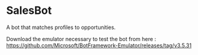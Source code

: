 # SalesBot
A bot that matches profiles to opportunities.

Download the emulator necessary to test the bot from here : 
https://github.com/Microsoft/BotFramework-Emulator/releases/tag/v3.5.31